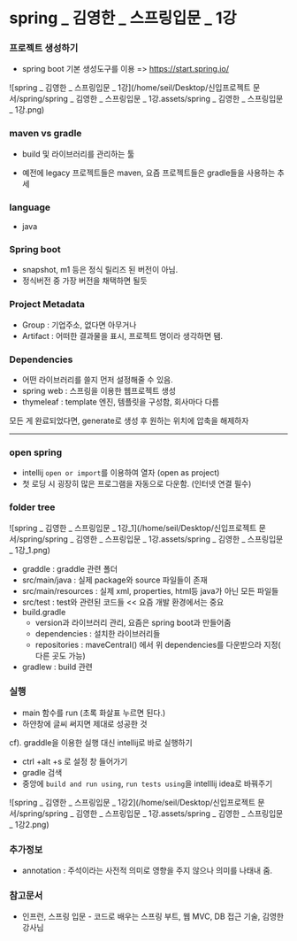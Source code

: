 # spring _ 김영한 _ 스프링입문 _ 1강

### 프로젝트 생성하기

- spring boot 기본 생성도구를 이용 => https://start.spring.io/

![spring _ 김영한 _ 스프링입문 _ 1강](/home/seil/Desktop/신입프로젝트 문서/spring/spring _ 김영한 _ 스프링입문 _ 1강.assets/spring _ 김영한 _ 스프링입문 _ 1강.png)

### maven vs gradle

- build 및 라이브러리를 관리하는 툴

- 예전에 legacy 프로젝트들은 maven, 요즘 프로젝트들은 gradle들을 사용하는 추세 



### language

- java



### Spring boot

- snapshot, m1 등은 정식 릴리즈 된 버전이 아님.
- 정식버전 중 가장 버전을 채택하면 될듯



### Project Metadata

- Group : 기업주소, 없다면 아무거나
- Artifact : 어떠한 결과물을 표시, 프로젝트 명이라 생각하면 됌.



### Dependencies

- 어떤 라이브러리를 쓸지 먼저 설정해줄 수 있음.
- spring web : 스프링을 이용한 웹프로젝트 생성
- thymeleaf : template 엔진, 템플릿을 구성함, 회사마다 다름



모든 게 완료되었다면, generate로 생성 후 원하는 위치에 압축을 해제하자

------



### open spring

- intellij `open or import`를 이용하여 열자 (open as project)
- 첫 로딩 시 굉장히 많은 프로그램을 자동으로 다운함. (인터넷 연결 필수)



### folder tree 

![spring _ 김영한 _ 스프링입문 _ 1강_1](/home/seil/Desktop/신입프로젝트 문서/spring/spring _ 김영한 _ 스프링입문 _ 1강.assets/spring _ 김영한 _ 스프링입문 _ 1강_1.png)

- graddle : graddle 관련 폴더
- src/main/java : 실제  package와 source 파일들이 존재
- src/main/resources : 실제  xml, properties, html등 java가 아닌 모든 파일들
- src/test : test와 관련된 코드들 << 요즘 개발 환경에서는 중요
- build.gradle 
  - version과 라이브러리 관리, 요즘은 spring boot과 만들어줌
  - dependencies : 설치한 라이브러리들
  - repositories : maveCentral() 에서 위 dependencies를 다운받으라 지정( 다른 곳도 가능)
- gradlew : build 관련



### 실행

- main 함수를 run (초록 화살표 누르면 된다.)
- 하얀창에 글씨 써지면 제대로 성공한 것



cf). graddle을 이용한 실행 대신 intellij로 바로 실행하기

- ctrl +alt +s 로 설정 창 들어가기
- gradle 검색
- 중앙에  `build and run using`, `run tests using`을 intelllij idea로 바꿔주기 

![spring _ 김영한 _ 스프링입문 _ 1강2](/home/seil/Desktop/신입프로젝트 문서/spring/spring _ 김영한 _ 스프링입문 _ 1강.assets/spring _ 김영한 _ 스프링입문 _ 1강2.png)



### 추가정보

- annotation : 주석이라는 사전적 의미로 영향을 주지 않으나 의미를 나태내 줌.



### 참고문서

- 인프런, 스프링 입문 - 코드로 배우는 스프링 부트, 웹 MVC, DB 접근 기술, 김영한 강사님